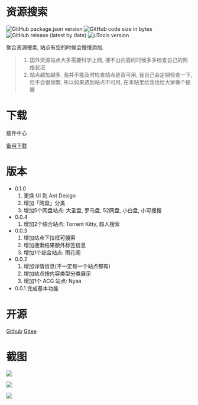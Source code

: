 # 资源搜索
![GitHub package.json version](https://img.shields.io/github/package-json/v/LanyuanXiaoyao-Studio/utools-torrent?label=%E4%BB%A3%E7%A0%81%E7%89%88%E6%9C%AC)
![GitHub code size in bytes](https://img.shields.io/github/languages/code-size/LanyuanXiaoyao-Studio/utools-torrent?label=%E4%BB%A3%E7%A0%81%E4%BD%93%E7%A7%AF)
![GitHub release (latest by date)](https://img.shields.io/github/v/release/LanyuanXiaoyao-Studio/utools-torrent?label=%E5%8F%91%E5%B8%83%E7%89%88%E6%9C%AC)
![uTools version](https://img.shields.io/badge/uTools%20%E7%89%88%E6%9C%AC-%3E%3D1.1.3-green)

聚合资源搜索, 站点有空的时候会慢慢添加.

> 1. 国外资源站点大多需要科学上网, 搜不出内容的时候多多检查自己的网络状况
> 2. 站点越加越多, 我并不能及时检查站点是否可用, 我自己会定期检查一下, 但不会很频繁, 所以如果遇到站点不可用, 在本贴里给我也给大家做个提醒

# 下载
插件中心

[备用下载](https://github.com/LanyuanXiaoyao-Studio/utools-torrent/releases)

# 版本
- 0.1.0
  1. 更换 UI 到 Ant Design
  2. 增加「网盘」分类
  3. 增加5个网盘站点: 大圣盘, 罗马盘, 52网盘, 小白盘, 小可搜搜
- 0.0.4
  1. 增加2个综合站点: Torrent Kitty, 超人搜索
- 0.0.3
  1. 增加站点下拉框可搜索
  2. 增加搜索结果额外标签信息
  3. 增加1个综合站点: 雨花阁
- 0.0.2  
  1. 增加详情信息(不一定每一个站点都有)
  2. 增加站点按内容类型分类展示
  3. 增加1个 ACG 站点: Nyaa
- 0.0.1 
完成基本功能

# 开源
[Github](https://github.com/LanyuanXiaoyao-Studio/utools-torrent)
[Gitee](https://gitee.com/LanyuanXiaoyao-Studio/utools-torrent)

# 截图
![](https://s1.ax1x.com/2020/07/08/UVHJ0I.png)

![](https://s1.ax1x.com/2020/07/08/UVHX9O.png)

![](https://s1.ax1x.com/2020/07/08/UVbMEq.png)
